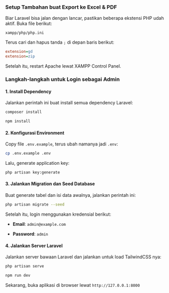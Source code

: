 ### Setup Tambahan buat Export ke Excel & PDF

Biar Laravel bisa jalan dengan lancar, pastikan beberapa ekstensi PHP udah aktif. Buka file berikut:
```
xampp/php/php.ini
```

Terus cari dan hapus tanda `;` di depan baris berikut:
```ini
extension=gd
extension=zip
```
Setelah itu, restart Apache lewat XAMPP Control Panel.

### Langkah-langkah untuk Login sebagai Admin

#### 1. Install Dependency
Jalankan perintah ini buat install semua dependency Laravel:
```bash
composer install
```
```bash
npm install
```

#### 2. Konfigurasi Environment

Copy file `.env.example`, terus ubah namanya jadi `.env`:

```bash
cp .env.example .env
```

Lalu, generate application key:
```bash
php artisan key:generate
```

#### 3. Jalankan Migration dan Seed Database

Buat generate tabel dan isi data awalnya, jalankan perintah ini:
```bash
php artisan migrate --seed
```
 Setelah itu, login menggunakan kredensial berikut:
-  **Email**: `admin@example.com`

-  **Password**: `admin`

#### 4. Jalankan Server Laravel

Jalankan server bawaan Laravel dan jalankan untuk load TailwindCSS nya:
```bash
php artisan serve
```
```bash
npm run dev
```

Sekarang, buka aplikasi di browser lewat `http://127.0.0.1:8000`
